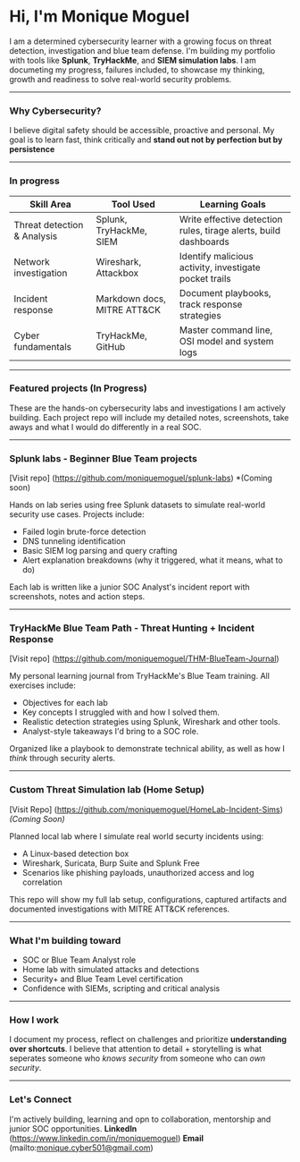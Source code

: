 # Hi, I'm Monique Moguel
I am a determined cybersecurity learner with a growing focus on threat detection, investigation and blue team defense. I'm building my portfolio with tools like **Splunk**, **TryHackMe**, and **SIEM simulation labs**. I am documeting my progress, failures included, to showcase my thinking, growth and readiness to solve real-world security problems. 

----
### Why Cybersecurity?
I believe digital safety should be accessible, proactive and personal. My goal is to learn fast, think critically and **stand out not by perfection but by persistence**

----
### In progress

|Skill Area                    |Tool Used                           |Learning Goals                                                    |
|------------------------------|------------------------------------|------------------------------------------------------------------|
|Threat detection & Analysis   | Splunk, TryHackMe, SIEM            | Write effective detection rules, tirage alerts, build dashboards |
|Network investigation         | Wireshark, Attackbox               | Identify malicious activity, investigate pocket trails           |
|Incident response             | Markdown docs, MITRE ATT&CK        | Document playbooks, track response strategies                    |
|Cyber fundamentals            | TryHackMe, GitHub                  | Master command line, OSI model and system logs                   |

----
### Featured projects (In Progress)
These are the hands-on cybersecurity labs and investigations I am actively building. Each project repo will include my detailed notes, screenshots, take aways and what I would do differently in a real SOC. 

----

### Splunk labs - Beginner Blue Team projects
[Visit repo] (https://github.com/moniquemoguel/splunk-labs) *(Coming soon)

Hands on lab series using free Splunk datasets to simulate real-world security use cases. Projects include:
- Failed login brute-force detection
- DNS tunneling identification
- Basic SIEM log parsing and query crafting
- Alert explanation breakdowns (why it triggered, what it means, what to do)

Each lab is written like a junior SOC Analyst's incident report with screenshots, notes and action steps. 

----

### TryHackMe Blue Team Path - Threat Hunting + Incident Response 
[Visit repo] (https://github.com/moniquemoguel/THM-BlueTeam-Journal)

My personal learning journal from TryHackMe's Blue Team training. All exercises include:
- Objectives for each lab
- Key concepts I struggled with and how I solved them.
- Realistic detection strategies using Splunk, Wireshark and other tools.
- Analyst-style takeaways I'd bring to a SOC role.

Organized like a playbook to demonstrate technical ability, as well as how I *think* through security alerts. 

----

### Custom Threat Simulation lab (Home Setup)
[Visit Repo] (https://github.com/moniquemoguel/HomeLab-Incident-Sims) *(Coming Soon)*

Planned local lab where I simulate real world securty incidents using:

- A Linux-based detection box
- Wireshark, Suricata, Burp Suite and Splunk Free
- Scenarios like phishing payloads, unauthorized access and log correlation

This repo will show my full lab setup, configurations, captured artifacts and documented investigations with MITRE ATT&CK references. 

----

### What I'm building toward
- SOC or Blue Team Analyst role
- Home lab with simulated attacks and detections
- Security+ and Blue Team Level certification
- Confidence with SIEMs, scripting and critical analysis

----

### How I work

I document my process, reflect on challenges and prioritize **understanding over shortcuts**. I believe that attention to detail + storytelling is what seperates someone who *knows security* from someone who can *own security*. 

----

### Let's Connect
I'm actively building, learning and opn to collaboration, mentorship and junior SOC opportunities. 
**LinkedIn** (https://www.linkedin.com/in/moniquemoguel)
**Email** (mailto:monique.cyber501@gmail.com)






